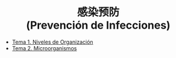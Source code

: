 <h1 align=center>感染预防<br />(Prevención de Infecciones)</h1>

- [Tema 1. Niveles de Organización](./T1.%20Niveles-de-Organizacion.md)
- [Tema 2. Microorganismos](./T2.%20Microorganismos.md)